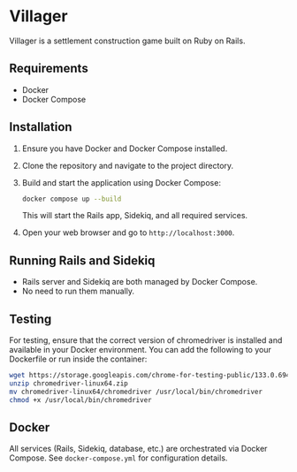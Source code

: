 # Villager

Villager is a settlement construction game built on Ruby on Rails.

## Requirements

- Docker
- Docker Compose

## Installation

1. Ensure you have Docker and Docker Compose installed.

2. Clone the repository and navigate to the project directory.

3. Build and start the application using Docker Compose:

    ```sh
    docker compose up --build
    ```

    This will start the Rails app, Sidekiq, and all required services.

4. Open your web browser and go to `http://localhost:3000`.

## Running Rails and Sidekiq

- Rails server and Sidekiq are both managed by Docker Compose.
- No need to run them manually.

## Testing

For testing, ensure that the correct version of chromedriver is installed and available in your Docker environment. You can add the following to your Dockerfile or run inside the container:

```sh
wget https://storage.googleapis.com/chrome-for-testing-public/133.0.6943.141/linux64/chromedriver-linux64.zip
unzip chromedriver-linux64.zip
mv chromedriver-linux64/chromedriver /usr/local/bin/chromedriver
chmod +x /usr/local/bin/chromedriver
```

## Docker

All services (Rails, Sidekiq, database, etc.) are orchestrated via Docker Compose. See `docker-compose.yml` for configuration details.
